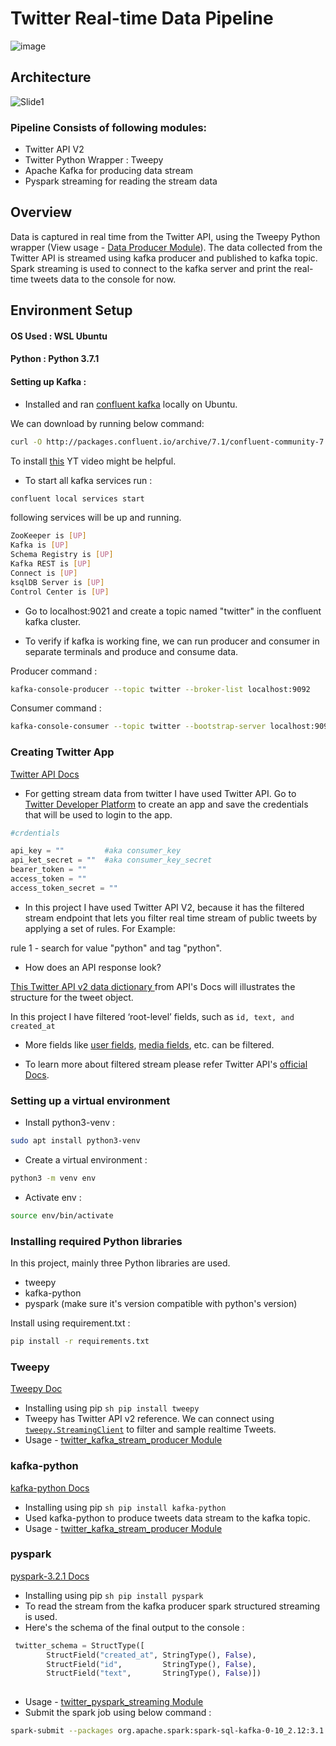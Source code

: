 # Twitter Real-time Data Pipeline

![image](https://user-images.githubusercontent.com/73434008/174433559-4d7a1026-333d-4631-baab-5b729664e775.png)

## Architecture



![Slide1](https://user-images.githubusercontent.com/73434008/174433844-e4831e1c-bf6f-4df2-a853-51a10b601951.JPG)





### Pipeline Consists of following modules:

- Twitter API V2
- Twitter Python Wrapper : Tweepy
- Apache Kafka for producing data stream
- Pyspark streaming for reading the stream data


## Overview

Data is captured in real time from the Twitter API, using the Tweepy Python wrapper (View usage - [Data Producer Module](https://github.com/saniauzma/Twitter_Kafka_Pyspark_ETL_Pipeline/blob/main/twitter_kafka_stream_producer.py)). The data collected from the Twitter API is streamed using kafka producer and published to kafka topic. Spark streaming is used to connect to the kafka server and print the real-time tweets data to the console for now.

<!-- ### ETL Flow -->

## Environment Setup

#### OS Used : WSL Ubuntu 
#### Python : Python 3.7.1
#### Setting up Kafka :
- Installed and ran [confluent kafka](https://www.confluent.io/) locally on Ubuntu.

We can download by running below command: 
```sh
curl -O http://packages.confluent.io/archive/7.1/confluent-community-7.1.1.tar.gz
```
To install [this](https://www.youtube.com/watch?v=mdcIdzYHFlw) YT video might be helpful.

- To start all kafka services run : 
```sh
confluent local services start

```
following services will be up and running.
```sh
ZooKeeper is [UP]
Kafka is [UP]
Schema Registry is [UP]
Kafka REST is [UP]
Connect is [UP]
ksqlDB Server is [UP]
Control Center is [UP]
```
- Go to localhost:9021 and create a topic named "twitter" in the confluent kafka cluster.

- To verify if kafka is working fine, we can run producer and consumer in separate terminals and produce and consume data.

Producer command : 
```sh
kafka-console-producer --topic twitter --broker-list localhost:9092
```
Consumer command : 
```sh
kafka-console-consumer --topic twitter --bootstrap-server localhost:9092 --from-beginning
```



### Creating Twitter App

[Twitter API Docs](https://developer.twitter.com/en/docs)

- For getting stream data from twitter I have used Twitter API. Go to [Twitter Developer Platform](https://developer.twitter.com/en) to create an app and save the credentials that will be used to login to the app.


```python
#crdentials

api_key = ""         #aka consumer_key
api_ket_secret = ""  #aka consumer_key_secret
bearer_token = ""
access_token = ""
access_token_secret = ""
```
- In this project I have used Twitter API V2, because it has the filtered stream endpoint that lets you filter real time stream of public tweets by applying a set of rules.
For Example: 

rule 1 - search for value "python" and tag "python".

- How does an API response look?

[This Twitter API v2 data dictionary ](https://developer.twitter.com/en/docs/twitter-api/data-dictionary/object-model/tweet) from API's Docs will illustrates the structure for the tweet object.

In this project I have filtered ‘root-level’ fields, such as ```id, text, and created_at```

- More fields like [user fields](https://developer.twitter.com/en/docs/twitter-api/data-dictionary/object-model/user), [media fields](https://developer.twitter.com/en/docs/twitter-api/data-dictionary/object-model/media), etc. can be filtered.

- To learn more about filtered stream please refer Twitter API's [official Docs](https://developer.twitter.com/en/docs/twitter-api/tweets/filtered-stream/introduction).
### Setting up a virtual environment 
- Install python3-venv : 
```sh
sudo apt install python3-venv
```
- Create a virtual environment : 
```sh
python3 -m venv env
```
- Activate env :
```sh
source env/bin/activate
```

### Installing required Python libraries 
In this project, mainly three Python libraries are used.
- tweepy 
- kafka-python
- pyspark (make sure it's version compatible with python's version)

Install using requirement.txt : 
```sh
pip install -r requirements.txt
```

### Tweepy

[Tweepy Doc](https://docs.tweepy.org/en/stable/index.html)

- Installing using pip ```sh pip install tweepy ```
- Tweepy has Twitter API v2 reference. We can connect using [```tweepy.StreamingClient```](https://docs.tweepy.org/en/stable/streamingclient.html) to filter and sample realtime Tweets.
- Usage - [twitter_kafka_stream_producer Module](https://github.com/saniauzma/Twitter_Kafka_Pyspark_ETL_Pipeline/blob/main/twitter_kafka_stream_producer.py)

### kafka-python

[kafka-python Docs](https://kafka-python.readthedocs.io/en/master/#)
- Installing using pip ```sh pip install kafka-python ```
- Used kafka-python to produce tweets data stream to the kafka topic.
- Usage - [twitter_kafka_stream_producer Module](https://github.com/saniauzma/Twitter_Kafka_Pyspark_ETL_Pipeline/blob/main/twitter_kafka_stream_producer.py)


### pyspark

[pyspark-3.2.1 Docs](https://spark.apache.org/docs/latest/api/python/getting_started/install.html)

- Installing using pip ```sh pip install pyspark ```
- To read the stream from the kafka producer spark structured streaming is used.
- Here's the schema of the final output to the console : 
```python
 twitter_schema = StructType([
        StructField("created_at", StringType(), False),
        StructField("id",         StringType(), False),
        StructField("text",       StringType(), False)])
        
```
- Usage - [twitter_pyspark_streaming Module](https://github.com/saniauzma/Twitter_Kafka_Pyspark_ETL_Pipeline/blob/main/twitter_pyspark_streaming.py)
- Submit the spark job using below command : 
```sh
spark-submit --packages org.apache.spark:spark-sql-kafka-0-10_2.12:3.1.2 twitter_pyspark_streaming.py
```
















